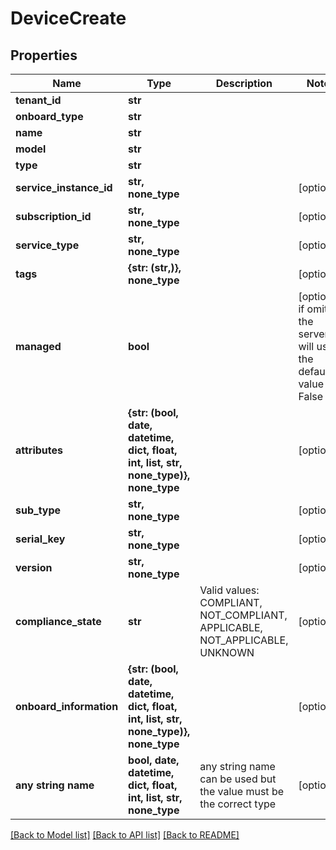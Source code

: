 # DeviceCreate


## Properties
Name | Type | Description | Notes
------------ | ------------- | ------------- | -------------
**tenant_id** | **str** |  | 
**onboard_type** | **str** |  | 
**name** | **str** |  | 
**model** | **str** |  | 
**type** | **str** |  | 
**service_instance_id** | **str, none_type** |  | [optional] 
**subscription_id** | **str, none_type** |  | [optional] 
**service_type** | **str, none_type** |  | [optional] 
**tags** | **{str: (str,)}, none_type** |  | [optional] 
**managed** | **bool** |  | [optional]  if omitted the server will use the default value of False
**attributes** | **{str: (bool, date, datetime, dict, float, int, list, str, none_type)}, none_type** |  | [optional] 
**sub_type** | **str, none_type** |  | [optional] 
**serial_key** | **str, none_type** |  | [optional] 
**version** | **str, none_type** |  | [optional] 
**compliance_state** | **str** | Valid values: COMPLIANT, NOT_COMPLIANT, APPLICABLE, NOT_APPLICABLE, UNKNOWN | [optional] 
**onboard_information** | **{str: (bool, date, datetime, dict, float, int, list, str, none_type)}, none_type** |  | [optional] 
**any string name** | **bool, date, datetime, dict, float, int, list, str, none_type** | any string name can be used but the value must be the correct type | [optional]

[[Back to Model list]](../README.md#documentation-for-models) [[Back to API list]](../README.md#documentation-for-api-endpoints) [[Back to README]](../README.md)


